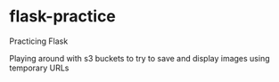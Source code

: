 # flask-practice
Practicing Flask 

Playing around with s3 buckets to try to save and display images using temporary URLs 
